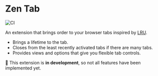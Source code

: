 # Zen Tab
![CI](https://github.com/softoika/zen-tab/workflows/CI/badge.svg)

An extension that brings order to your browser tabs inspired by [LRU](https://en.wikipedia.org/wiki/Cache_replacement_policies#Least_recently_used_(LRU)).

- Brings a lifetime to the tab.
- Closes from the least recently activated tabs if there are many tabs.
- Provides views and options that give you flexible tab controls.

:construction: This extension is **in development**, so not all features have been implemented yet.
